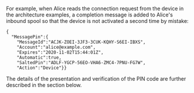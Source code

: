 
For example, when Alice reads the connection request from the device in the architecture 
examples, a completion message is added to Alice's inbound spool so that the device is not 
activated a second time by mistake:

~~~~
{
  "MessagePin":{
    "MessageId":"ACJK-ZOEI-3JF3-3CUK-KQHY-S6EI-IBXS",
    "Account":"alice@example.com",
    "Expires":"2020-11-02T15:44:01Z",
    "Automatic":true,
    "SaltedPin":"ADLF-YGCP-56EO-VHA6-ZMC4-7PNU-FG7W",
    "Action":"Device"}}
~~~~

The details of the presentation and verification of the PIN code
are further described in the section below.

